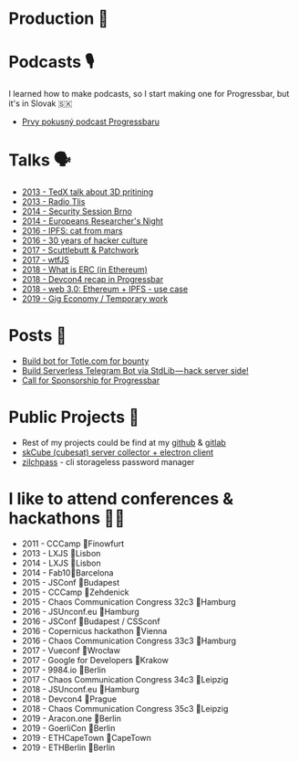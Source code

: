 # Production 📝

# Podcasts 🎙
I learned how to make podcasts, so I start making one for Progressbar, but it's in Slovak 🇸🇰
* [Prvy pokusný podcast Progressbaru](https://pppp.substack.com/)

# Talks 🗣
* [2013 - TedX talk about 3D pritining]()
* [2013 - Radio Tlis]()
* [2014 - Security Session Brno]()
* [2014 - Europeans Researcher's Night]()
* [2016 - IPFS: cat from mars](https://docs.google.com/presentation/d/1WPTjOeWm7nofTDVoyMX1oiz_6Fe3ps3B6J07OA-nwDQ/edit?usp=sharing)
* [2016 - 30 years of hacker culture](https://docs.google.com/presentation/d/11OW_Abd--7w-vUy7HA30KFmTCR5fJbdcMBjOR6OahBc/edit?usp=sharing)
* [2017 - Scuttlebutt & Patchwork](https://docs.google.com/presentation/d/1WrCfMqWRYzbl7Wbd4w_qvVjrxwJ7Xr4X3ZQa4sRqt54/edit?usp=sharing)
* [2017 - wtfJS](https://docs.google.com/presentation/d/1nfcKRackrb-iajFq_cUFa_3N4ARyV1ECiLKOWNwPNsI/edit?usp=sharing)
* [2018 - What is ERC (in Ethereum)](https://docs.google.com/presentation/d/1Uag23N2kyX2aUY-z1mMrLb1JsFxpskEsL-So5WSxQCA/edit?usp=sharing)
* [2018 - Devcon4 recap in Progressbar](https://docs.google.com/presentation/d/1cpFmHAssrl7et6e3aFDKj5A7zrgaKG1jYCZMLkJ-hzM/edit?usp=sharing)
* [2018 - web 3.0: Ethereum + IPFS - use case](https://docs.google.com/presentation/d/1SfeNEgK-8CnBDpW5gpl4MYYjn5_X0V4ORXPw__wZ52M/edit?usp=sharing)
* [2019 - Gig Economy / Temporary work](https://docs.google.com/presentation/d/1HDprYcx9nk73GF1T7ON9cKwAX3yfOVvZ-IQR7r2v1Oc/edit?usp=sharing)

# Posts 📝
* [Build bot for Totle.com for bounty](https://medium.com/@yangWao/how-to-get-a-bounty-really-easy-932d1b347fb5)
* [Build Serverless Telegram Bot via StdLib — hack server side!](https://medium.com/@yangWao/build-serverless-telegram-bot-via-stdlib-hack-server-side-754f375e71d1)
* [Call for Sponsorship for Progressbar](https://medium.com/wearekickback/call-for-sponsorship-of-a-local-ethereum-event-solidity-5-0-91b9e8b2f453)

# Public Projects 🐬
* Rest of my projects could be find at my [github](https://github.com/yangwao?tab=repositories) & [gitlab](https://gitlab.com/users/yangwao/activity)
* [skCube (cubesat) server collector + electron client](https://github.com/yangwao/skCube_data_collector)
* [zilchpass](https://www.npmjs.com/package/zilchpass) - cli storageless password manager

# I like to attend conferences & hackathons 👨‍💻
* 2011 - CCCamp 📍Finowfurt 
* 2013 - LXJS 📍Lisbon
* 2014 - LXJS 📍Lisbon
* 2014 - Fab10📍Barcelona
* 2015 - JSConf 📍Budapest
* 2015 - CCCamp 📍Zehdenick
* 2015 - Chaos Communication Congress 32c3 📍Hamburg
* 2016 - JSUnconf.eu 📍Hamburg
* 2016 - JSConf 📍Budapest / CSSconf
* 2016 - Copernicus hackathon 📍Vienna
* 2016 - Chaos Communication Congress 33c3 📍Hamburg
* 2017 - Vueconf 📍Wrocław
* 2017 - Google for Developers 📍Krakow
* 2017 - 9984.io 📍Berlin
* 2017 - Chaos Communication Congress 34c3 📍Leipzig
* 2018 - JSUnconf.eu 📍Hamburg
* 2018 - Devcon4 📍Prague
* 2018 - Chaos Communication Congress 35c3 📍Leipzig
* 2019 - Aracon.one 📍Berlin
* 2019 - GoerliCon 📍Berlin
* 2019 - ETHCapeTown 📍CapeTown
* 2019 - ETHBerlin 📍Berlin
